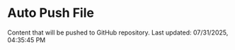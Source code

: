 # Auto Push File

Content that will be pushed to GitHub repository.
Last updated: 07/31/2025, 04:35:45 PM
